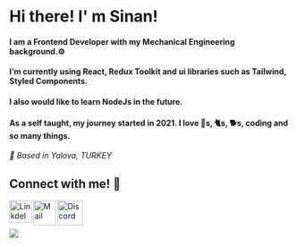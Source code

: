 # Hi there! I' m Sinan! #

#### I am a Frontend Developer with my Mechanical Engineering background.⚙️ ####
#### I’m currently using React, Redux Toolkit and ui libraries such as Tailwind, Styled Components.  ####
#### I also would like to learn NodeJs in the future.  ####
#### As a self taught, my journey started in 2021. I love 🚗s, 🐈s, 🐕s, coding and so many things. ####

*📍 Based in Yalova, TURKEY*

## Connect with me! :wave: ##

 <a target="_blank" href="https://www.linkedin.com/in/sinansk/"><img align="left" alt="LinkdeIN" height="40px" width="40px" src="https://raw.githubusercontent.com/rahulbanerjee26/githubAboutMeGenerator/main/icons/linked-in-alt.svg" /></a><a target="_blank" href="mailto:sinan.sk@outlook.com.tr"><img align="left" alt="Mail" height="45px" width="40px" src="https://img.icons8.com/fluency/48/000000/email-open.png" /></a><a target="_blank" href="https://discordapp.com/users/884049122947104778"><img align="left" alt="Discord" height="45px" width="45px" src="https://raw.githubusercontent.com/rahulbanerjee26/githubAboutMeGenerator/main/icons/discord.svg" /></a><br>
<br>
<br>
![](https://komarev.com/ghpvc/?username=sinansk&color=199BE2&label=PROFILE+VIEWS)

















